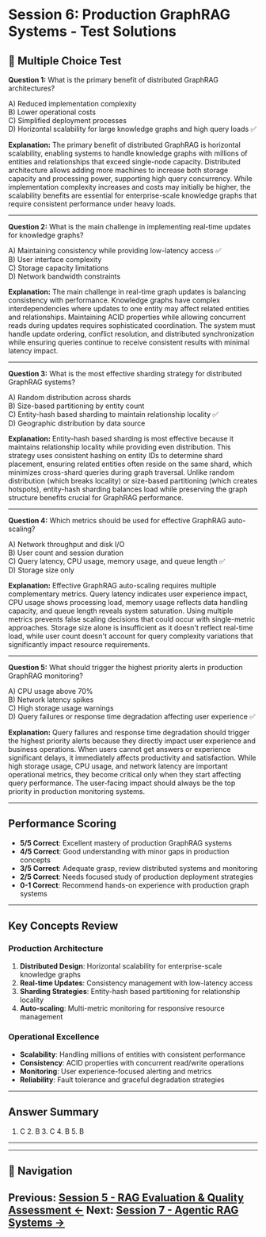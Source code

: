 # Session 6: Production GraphRAG Systems - Test Solutions

## 📝 Multiple Choice Test

**Question 1:** What is the primary benefit of distributed GraphRAG architectures?  

A) Reduced implementation complexity  
B) Lower operational costs  
C) Simplified deployment processes  
D) Horizontal scalability for large knowledge graphs and high query loads ✅  

**Explanation:** The primary benefit of distributed GraphRAG is horizontal scalability, enabling systems to handle knowledge graphs with millions of entities and relationships that exceed single-node capacity. Distributed architecture allows adding more machines to increase both storage capacity and processing power, supporting high query concurrency. While implementation complexity increases and costs may initially be higher, the scalability benefits are essential for enterprise-scale knowledge graphs that require consistent performance under heavy loads.

---

**Question 2:** What is the main challenge in implementing real-time updates for knowledge graphs?  

A) Maintaining consistency while providing low-latency access ✅  
B) User interface complexity  
C) Storage capacity limitations  
D) Network bandwidth constraints  

**Explanation:** The main challenge in real-time graph updates is balancing consistency with performance. Knowledge graphs have complex interdependencies where updates to one entity may affect related entities and relationships. Maintaining ACID properties while allowing concurrent reads during updates requires sophisticated coordination. The system must handle update ordering, conflict resolution, and distributed synchronization while ensuring queries continue to receive consistent results with minimal latency impact.

---

**Question 3:** What is the most effective sharding strategy for distributed GraphRAG systems?  

A) Random distribution across shards  
B) Size-based partitioning by entity count  
C) Entity-hash based sharding to maintain relationship locality ✅  
D) Geographic distribution by data source  

**Explanation:** Entity-hash based sharding is most effective because it maintains relationship locality while providing even distribution. This strategy uses consistent hashing on entity IDs to determine shard placement, ensuring related entities often reside on the same shard, which minimizes cross-shard queries during graph traversal. Unlike random distribution (which breaks locality) or size-based partitioning (which creates hotspots), entity-hash sharding balances load while preserving the graph structure benefits crucial for GraphRAG performance.

---

**Question 4:** Which metrics should be used for effective GraphRAG auto-scaling?  

A) Network throughput and disk I/O  
B) User count and session duration  
C) Query latency, CPU usage, memory usage, and queue length ✅  
D) Storage size only  

**Explanation:** Effective GraphRAG auto-scaling requires multiple complementary metrics. Query latency indicates user experience impact, CPU usage shows processing load, memory usage reflects data handling capacity, and queue length reveals system saturation. Using multiple metrics prevents false scaling decisions that could occur with single-metric approaches. Storage size alone is insufficient as it doesn't reflect real-time load, while user count doesn't account for query complexity variations that significantly impact resource requirements.

---

**Question 5:** What should trigger the highest priority alerts in production GraphRAG monitoring?  

A) CPU usage above 70%  
B) Network latency spikes  
C) High storage usage warnings  
D) Query failures or response time degradation affecting user experience ✅  

**Explanation:** Query failures and response time degradation should trigger the highest priority alerts because they directly impact user experience and business operations. When users cannot get answers or experience significant delays, it immediately affects productivity and satisfaction. While high storage usage, CPU usage, and network latency are important operational metrics, they become critical only when they start affecting query performance. The user-facing impact should always be the top priority in production monitoring systems.

---

## Performance Scoring

- **5/5 Correct**: Excellent mastery of production GraphRAG systems
- **4/5 Correct**: Good understanding with minor gaps in production concepts
- **3/5 Correct**: Adequate grasp, review distributed systems and monitoring
- **2/5 Correct**: Needs focused study of production deployment strategies
- **0-1 Correct**: Recommend hands-on experience with production graph systems

---

## Key Concepts Review

### Production Architecture
1. **Distributed Design**: Horizontal scalability for enterprise-scale knowledge graphs
2. **Real-time Updates**: Consistency management with low-latency access
3. **Sharding Strategies**: Entity-hash based partitioning for relationship locality
4. **Auto-scaling**: Multi-metric monitoring for responsive resource management

### Operational Excellence
- **Scalability**: Handling millions of entities with consistent performance
- **Consistency**: ACID properties with concurrent read/write operations
- **Monitoring**: User experience-focused alerting and metrics
- **Reliability**: Fault tolerance and graceful degradation strategies

---

## Answer Summary
1. C  2. B  3. C  4. B  5. B

---
---

## 🧭 Navigation

**Previous:** [Session 5 - RAG Evaluation & Quality Assessment ←](Session5_RAG_Evaluation_Quality_Assessment.md)
**Next:** [Session 7 - Agentic RAG Systems →](Session7_Agentic_RAG_Systems.md)
---
